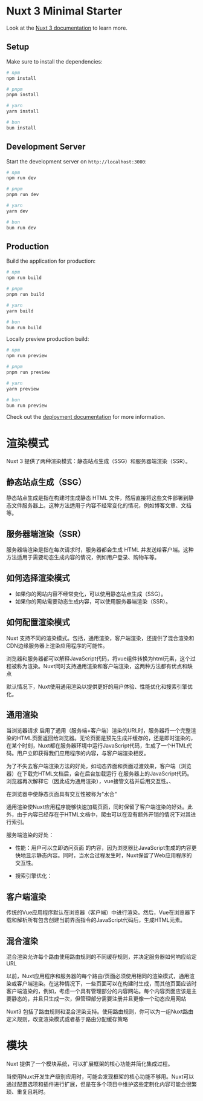 # Nuxt 3 Minimal Starter

Look at the [Nuxt 3 documentation](https://nuxt.com/docs/getting-started/introduction) to learn more.

## Setup

Make sure to install the dependencies:

```bash
# npm
npm install

# pnpm
pnpm install

# yarn
yarn install

# bun
bun install
```

## Development Server

Start the development server on `http://localhost:3000`:

```bash
# npm
npm run dev

# pnpm
pnpm run dev

# yarn
yarn dev

# bun
bun run dev
```

## Production

Build the application for production:

```bash
# npm
npm run build

# pnpm
pnpm run build

# yarn
yarn build

# bun
bun run build
```

Locally preview production build:

```bash
# npm
npm run preview

# pnpm
pnpm run preview

# yarn
yarn preview

# bun
bun run preview
```

Check out the [deployment documentation](https://nuxt.com/docs/getting-started/deployment) for more information.


# 渲染模式

Nuxt 3 提供了两种渲染模式：静态站点生成（SSG）和服务器端渲染（SSR）。

## 静态站点生成（SSG）

静态站点生成是指在构建时生成静态 HTML 文件，然后直接将这些文件部署到静态文件服务器上。这种方法适用于内容不经常变化的情况，例如博客文章、文档等。

## 服务器端渲染（SSR）

服务器端渲染是指在每次请求时，服务器都会生成 HTML 并发送给客户端。这种方法适用于需要动态生成内容的情况，例如用户登录、购物车等。

## 如何选择渲染模式

- 如果你的网站内容不经常变化，可以使用静态站点生成（SSG）。
- 如果你的网站需要动态生成内容，可以使用服务器端渲染（SSR）。

## 如何配置渲染模式

Nuxt 支持不同的渲染模式。包括，通用渲染，客户端渲染，还提供了混合渲染和CDN边缘服务器上渲染应用程序的可能性。

浏览器和服务器都可以解释JavaScript代码，将vue组件转换为html元素，这个过程被称为渲染。Nuxt同时支持通用渲染和客户端渲染，这两种方法都有优点和缺点

默认情况下，Nuxt使用通用渲染以提供更好的用户体验、性能优化和搜索引擎优化。

## 通用渲染

当浏览器请求 启用了通用（服务端+客户端）渲染的URL时，服务器将一个完整渲染的HTML页面返回给浏览器。无论页面是预先生成并缓存的，还是即时渲染的，在某个时刻，Nuxt都在服务器环境中运行JavaScript代码，生成了一个HTML代码。用户立即获得我们应用程序的内容，与客户端渲染相反。

为了不失去客户端渲染方法的好处，如动态界面和页面过渡效果，客户端（浏览器）在下载完HTML文档后，会在后台加载运行 在服务器上的JavaScript代码。浏览器再次解释它（因此成为通用渲染），vue接管文档并启用交互性。、

在浏览器中使静态页面具有交互性被称为“水合“

通用渲染使Nuxt应用程序能够快速加载页面，同时保留了客户端渲染的好处。此外，由于内容已经存在于HTML文档中，爬虫可以在没有额外开销的情况下对其进行索引。

服务端渲染的好处：

* 性能：用户可以立即访问页面 的内容，因为浏览器比JavaScript生成的内容更快地显示静态内容。同时，当水合过程发生时，Nuxt保留了Web应用程序的交互性。

* 搜索引擎优化：


## 客户端渲染
传统的Vue应用程序默认在浏览器（客户端）中进行渲染。然后，Vue在浏览器下载和解析所有包含创建当前界面指令的JavaScript代码后，生成HTML元素。


## 混合渲染

混合渲染允许每个路由使用路由规则的不同缓存规则，并决定服务器如何响应给定URL

以前，Nuxt应用程序和服务器的每个路由/页面必须使用相同的渲染模式，通用渲染或客户端渲染。在这种情况下，一些页面可以在构建时生成，而其他页面应该时客户端渲染的，例如，考虑一个具有管理部分的内容网站。每个内容页面应该是主要静态的，并且只生成一次，但管理部分需要注册并且更像一个动态应用网站


Nuxt3 包括了路由规则和混合渲染支持。使用路由规则，你可以为一组Nuxt路由定义规则，改变渲染模式或者基于路由分配缓存策略



# 模块

Nuxt 提供了一个模块系统，可以扩展框架的核心功能并简化集成过程。

当使用Nuxt开发生产级别应用时，可能会发现框架的核心功能不够用。Nuxt可以通过配置选项和插件进行扩展，但是在多个项目中维护这些定制化内容可能会很繁琐、重复且耗时。

